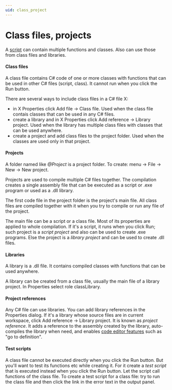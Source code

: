 ```yaml
---
uid: class_project
---
```


# Class files, projects
A [script](xref:script) can contain multiple functions and classes. Also can use those from class files and libraries.

#### Class files
A class file contains C# code of one or more classes with functions that can be used in other C# files (script, class). It cannot run when you click the Run button.

There are several ways to include class files in a C# file X:
- in X Properties click Add file -> Class file. Used when the class file contais classes that can be used in any C# files.
- create a library and in X Properties click Add reference -> Library project. Used when the library has multiple class files with classes that can be used anywhere.
- create a project and add class files to the project folder. Used when the classes are used only in that project.

#### Projects
A folder named like <i>@Project</i> is a project folder. To create: menu -> File -> New -> New project.

Projects are used to compile multiple C# files together. The compilation creates a single assembly file that can be executed as a script or .exe program or used as a .dll library.

The first code file in the project folder is the project's main file. All class files are compiled together with it when you try to compile or run any file of the project.

The main file can be a script or a class file. Most of its properties are applied to whole compilation. If it's a script, it runs when you click Run; such project is a *script project* and also can be used to create .exe programs. Else the project is a *library project* and can be used to create .dll files.

#### Libraries
A library is a .dll file. It contains compiled classes with functions that can be used anywhere.

A library can be created from a class file, usually the main file of a library project. In Properties select role classLibrary.

#### Project references
Any C# file can use libraries. You can add library references in the Properties dialog. If it's a library whose source files are in current workspace, click Add reference -> Library project. It is known as *project reference*. It adds a reference to the assembly created by the library, auto-compiles the library when need, and enables [code editor features](xref:code_editor) such as "go to definition".

#### Test scripts
A class file cannot be executed directly when you click the Run button. But you'll want to test its functions etc while creating it. For it create a *test script* that is executed instead when you click the Run button. Let the script call functions of the class file. To create a test script for a class file: try to run the class file and then click the link in the error text in the output panel.
